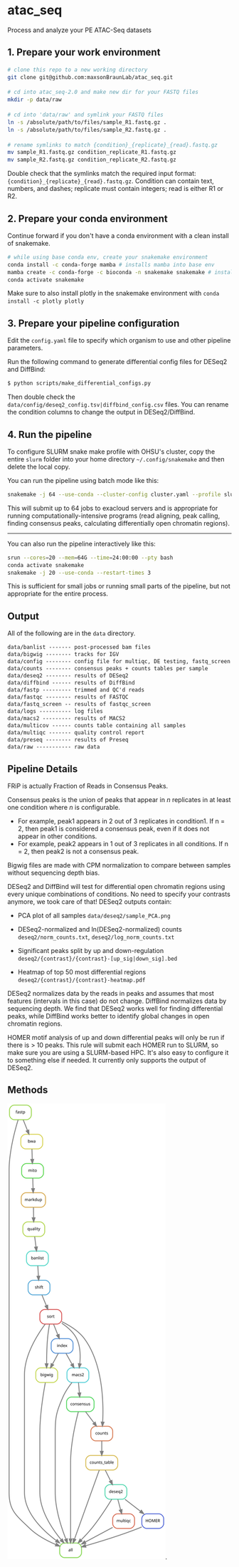 # atac_seq

Process and analyze your PE ATAC-Seq datasets

## 1. Prepare your work environment

```bash
# clone this repo to a new working directory
git clone git@github.com:maxsonBraunLab/atac_seq.git

# cd into atac_seq-2.0 and make new dir for your FASTQ files
mkdir -p data/raw

# cd into 'data/raw' and symlink your FASTQ files
ln -s /absolute/path/to/files/sample_R1.fastq.gz .
ln -s /absolute/path/to/files/sample_R2.fastq.gz .

# rename symlinks to match {condition}_{replicate}_{read}.fastq.gz
mv sample_R1.fastq.gz condition_replicate_R1.fastq.gz
mv sample_R2.fastq.gz condition_replicate_R2.fastq.gz
```

Double check that the symlinks match the required input format: `{condition}_{replicate}_{read}.fastq.gz`. Condition can contain text, numbers, and dashes; replicate must contain integers; read is either R1 or R2.

## 2. Prepare your conda environment

Continue forward if you don't have a conda environment with a clean install of snakemake.

```bash
# while using base conda env, create your snakemake environment
conda install -c conda-forge mamba # installs mamba into base env
mamba create -c conda-forge -c bioconda -n snakemake snakemake # installs snakemake into new env with mamba
conda activate snakemake
```

Make sure to also install plotly in the snakemake environment with `conda install -c plotly plotly` 

## 3. Prepare your pipeline configuration

Edit the `config.yaml` file to specify which organism to use and other pipeline parameters.

Run the following command to generate differential config files for DESeq2 and DiffBind:

```bash
$ python scripts/make_differential_configs.py
```

Then double check the `data/config/deseq2_config.tsv|diffbind_config.csv` files. You can rename the condition columns to change the output in DESeq2/DiffBind. 

## 4. Run the pipeline

To configure SLURM snake make profile with OHSU's cluster, copy the entire `slurm` folder into your home directory `~/.config/snakemake` and then delete the local copy.

You can run the pipeline using batch mode like this:

```bash
snakemake -j 64 --use-conda --cluster-config cluster.yaml --profile slurm --restart-times 3
```

This will submit up to 64 jobs to exacloud servers and is appropriate for running computationally-intensive programs (read aligning, peak calling, finding consensus peaks, calculating differentially open chromatin regions).

---

You can also run the pipeline interactively like this:

```bash
srun --cores=20 --mem=64G --time=24:00:00 --pty bash
conda activate snakemake
snakemake -j 20 --use-conda --restart-times 3
```

This is sufficient for small jobs or running small parts of the pipeline, but not appropriate for the entire process.

## Output

All of the following are in the `data` directory.

```
data/banlist ------- post-processed bam files
data/bigwig -------- tracks for IGV
data/config -------- config file for multiqc, DE testing, fastq_screen
data/counts -------- consensus peaks + counts tables per sample
data/deseq2 -------- results of DESeq2
data/diffbind ------ results of DiffBind
data/fastp --------- trimmed and QC'd reads
data/fastqc -------- results of FASTQC
data/fastq_screen -- results of fastqc_screen
data/logs ---------- log files
data/macs2 --------- results of MACS2
data/multicov ------ counts table containing all samples
data/multiqc ------- quality control report
data/preseq -------- results of Preseq
data/raw ----------- raw data
```

## Pipeline Details

FRiP is actually Fraction of Reads in Consensus Peaks.

Consensus peaks is the union of peaks that appear in _n_ replicates in at least one condition where _n_ is configurable. 

* For example, peak1 appears in 2 out of 3 replicates in condition1. If n = 2, then peak1 is considered a consensus peak, even if it does not appear in other conditions. 
* For example, peak2 appears in 1 out of 3 replicates in all conditions. If n = 2, then peak2 is not a consensus peak. 

Bigwig files are made with CPM normalization to compare between samples without sequencing depth bias.

DESeq2 and DiffBind will test for differential open chromatin regions using every unique combinations of conditions. No need to specify your contrasts anymore, we took care of that! DESeq2 outputs contain:

* PCA plot of all samples `data/deseq2/sample_PCA.png`

* DESeq2-normalized and ln(DESeq2-normalized) counts `deseq2/norm_counts.txt`, `deseq2/log_norm_counts.txt`
* Significant peaks split by up and down-regulation `deseq2/{contrast}/{contrast}-[up_sig|down_sig].bed`
* Heatmap of top 50 most differential regions `deseq2/{contrast}/{contrast}-heatmap.pdf` 

DESeq2 normalizes data by the reads in peaks and assumes that most features (intervals in this case) do not change. DiffBind normalizes data by sequencing depth. We find that DESeq2 works well for finding differential peaks, while DiffBind works better to identify global changes in open chromatin regions.

HOMER motif analysis of up and down differential peaks will only be run if there is > 10 peaks. This rule will submit each HOMER run to SLURM, so make sure you are using a SLURM-based HPC. It's also easy to configure it to something else if needed. It currently only supports the output of DESeq2. 

## Methods

![](rulegraph.svg).
